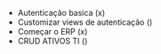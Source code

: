 -   Autenticação basica (x)
-   Customizar views de autenticação ()
-   Começar o ERP (x)
-   CRUD ATIVOS TI ()